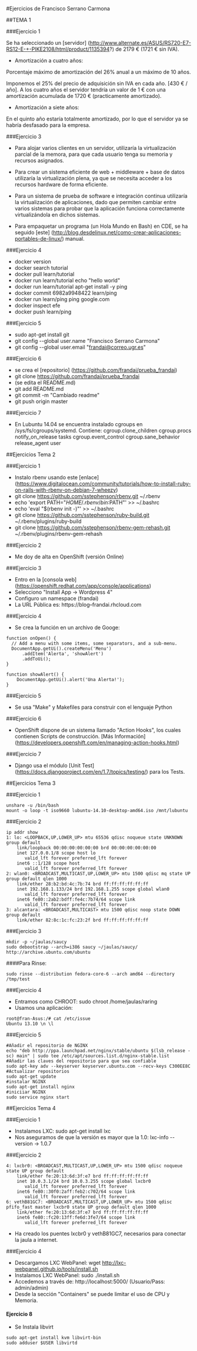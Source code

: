 #Ejercicios de Francisco Serrano Carmona

##TEMA 1

###Ejercicio 1

Se ha seleccionado un [servidor] (http://www.alternate.es/ASUS/RS720-E7-RS12-E-+-PIKE2108/html/product/1135394?) de 2179 € (1721 € sin IVA).

* Amortización a cuatro años:

Porcentaje máximo de amortización del 26% anual a un máximo de 10 años.

Imponemos el 25% del precio de adquisición sin IVA en cada año. [430 € / año]. A los cuatro años el servidor tendría un valor de 1 € con una amortización acumulada de 1720 € (practicamente amortizado).

* Amortización a siete años:

 En el quinto año estaría totalmente amortizado, por lo que el servidor ya se habría desfasado para la empresa.

###Ejercicio 3

* Para alojar varios clientes en un servidor, utilizaría la virtualización parcial de la memora, para que cada usuario tenga su memoria y recursos asignados.

* Para crear un sistema eficiente de web + middleware + base de datos utilizaría la virtualización plena, ya que se necesita acceder a los recursos hardware de forma eficiente.

* Para un sistema de prueba de software e integración continua utilizaría la virtualización de aplicaciones, dado que permiten cambiar entre varios sistemas para probar que la aplicación funciona correctamente virtualizándola en dichos sistemas.

* Para empaquetar un programa (un Hola Mundo en Bash) en CDE, se ha seguido [este] (http://blog.desdelinux.net/como-crear-aplicaciones-portables-de-linux/) manual.

###Ejercicio 4

* docker version
* docker search tutorial
* docker pull learn/tutorial
* docker run learn/tutorial echo "hello world"
* docker run learn/tutorial apt-get install -y ping
* docker commit 6982a9948422 learn/ping
* docker run learn/ping ping google.com
* docker inspect efe
* docker push learn/ping

###Ejercicio 5

* sudo apt-get install git
* git config --global user.name "Francisco Serrano Carmona"
* git config --global user.email "frandai@correo.ugr.es"

###Ejercicio 6

* se crea el [repositorio] (https://github.com/frandai/prueba_frandai)
* git clone https://github.com/frandai/prueba_frandai
* (se edita el README.md)
* git add README.md
* git commit -m "Cambiado readme"
* git push origin master

###Ejercicio 7

* En Lubuntu 14.04 se encuentra instalado cgroups en /sys/fs/cgroups/systemd. Contiene:
cgroup.clone_children  cgroup.procs          notify_on_release  tasks
cgroup.event_control   cgroup.sane_behavior  release_agent      user

##Ejercicios Tema 2

###Ejercicio 1

* Instalo rbenv usando este [enlace] (https://www.digitalocean.com/community/tutorials/how-to-install-ruby-on-rails-with-rbenv-on-debian-7-wheezy)
* git clone https://github.com/sstephenson/rbenv.git ~/.rbenv
* echo 'export PATH="$HOME/.rbenv/bin:$PATH"' >> ~/.bashrc
* echo 'eval "$(rbenv init -)"' >> ~/.bashrc
* git clone https://github.com/sstephenson/ruby-build.git ~/.rbenv/plugins/ruby-build
* git clone https://github.com/sstephenson/rbenv-gem-rehash.git ~/.rbenv/plugins/rbenv-gem-rehash

###Ejercicio 2

* Me doy de alta en OpenShift (versión Online)

###Ejercicio 3

* Entro en la [consola web] (https://openshift.redhat.com/app/console/applications)
* Selecciono "Install App -> Wordpress 4"
* Configuro un namespace (frandai)
* La URL Pública es: https://blog–frandai.rhcloud.com

###Ejercicio 4



* Se crea la función en un archivo de Googe:

```
function onOpen() {
  // Add a menu with some items, some separators, and a sub-menu.
  DocumentApp.getUi().createMenu('Menu')
      .addItem('Alerta', 'showAlert')
      .addToUi();
}

function showAlert() {
    DocumentApp.getUi().alert('Una Alerta!');
}
```


###Ejercicio 5

* Se usa "Make" y Makefiles para construir con el lenguaje Python

###Ejercicio 6

* OpenShift dispone de un sistema llamado "Action Hooks", los cuales contienen Scripts de construcción. [Más Información] (https://developers.openshift.com/en/managing-action-hooks.html)

###Ejercicio 7

* Django usa el módulo [Unit Test] (https://docs.djangoproject.com/en/1.7/topics/testing/) para los Tests.

##Ejercicios Tema 3

###Ejercicio 1

```
unshare -u /bin/bash
mount -o loop -t iso9660 lubuntu-14.10-desktop-amd64.iso /mnt/lubuntu
```

###Ejercicio 2
```
ip addr show
1: lo: <LOOPBACK,UP,LOWER_UP> mtu 65536 qdisc noqueue state UNKNOWN group default 
    link/loopback 00:00:00:00:00:00 brd 00:00:00:00:00:00
    inet 127.0.0.1/8 scope host lo
       valid_lft forever preferred_lft forever
    inet6 ::1/128 scope host 
       valid_lft forever preferred_lft forever
2: wlan0: <BROADCAST,MULTICAST,UP,LOWER_UP> mtu 1500 qdisc mq state UP group default qlen 1000
    link/ether 28:b2:bd:4c:7b:74 brd ff:ff:ff:ff:ff:ff
    inet 192.168.1.133/24 brd 192.168.1.255 scope global wlan0
       valid_lft forever preferred_lft forever
    inet6 fe80::2ab2:bdff:fe4c:7b74/64 scope link 
       valid_lft forever preferred_lft forever
3: alcantara: <BROADCAST,MULTICAST> mtu 1500 qdisc noop state DOWN group default 
    link/ether 82:8c:1c:fc:23:2f brd ff:ff:ff:ff:ff:ff
```

###Ejercicio 3
```
mkdir -p ~/jaulas/saucy
sudo debootstrap --arch=i386 saucy ~/jaulas/saucy/ http://archive.ubuntu.com/ubuntu
```
####Para Rinse:
```
sudo rinse --distribution fedora-core-6 --arch amd64 --directory /tmp/test
```

###Ejercicio 4

* Entramos como CHROOT: sudo chroot /home/jaulas/raring
* Usamos una aplicación: 
```
root@fran-Asus:/# cat /etc/issue
Ubuntu 13.10 \n \l

```

###Ejercicio 5
```
#Añadir el repositorio de NGINX
echo "deb http://ppa.launchpad.net/nginx/stable/ubuntu $(lsb_release -sc) main" | sudo tee /etc/apt/sources.list.d/nginx-stable.list
#Añadir las claves del repositorio para que sea confiable
sudo apt-key adv --keyserver keyserver.ubuntu.com --recv-keys C300EE8C
#Actualizar repositorios
sudo apt-get update
#instalar NGINX
sudo apt-get install nginx
#iniciiar NGINX
sudo service nginx start
```

##Ejercicios Tema 4

###Ejercicio 1
* Instalamos LXC: sudo apt-get install lxc
* Nos aseguramos de que la versión es mayor que la 1.0: lxc-info --version -> 1.0.7

###Ejercicio 2
```
4: lxcbr0: <BROADCAST,MULTICAST,UP,LOWER_UP> mtu 1500 qdisc noqueue state UP group default 
    link/ether fe:20:13:6d:3f:e7 brd ff:ff:ff:ff:ff:ff
    inet 10.0.3.1/24 brd 10.0.3.255 scope global lxcbr0
       valid_lft forever preferred_lft forever
    inet6 fe80::30f0:2aff:feb2:c702/64 scope link 
       valid_lft forever preferred_lft forever
6: vethB81GC7: <BROADCAST,MULTICAST,UP,LOWER_UP> mtu 1500 qdisc pfifo_fast master lxcbr0 state UP group default qlen 1000
    link/ether fe:20:13:6d:3f:e7 brd ff:ff:ff:ff:ff:ff
    inet6 fe80::fc20:13ff:fe6d:3fe7/64 scope link 
       valid_lft forever preferred_lft forever
```

* Ha creado los puentes lxcbr0 y vethB81GC7, necesarios para conectar la jaula a internet.

###Ejercicio 4

* Descargamos LXC WebPanel: wget http://lxc-webpanel.github.io/tools/install.sh 
* Instalamos LXC WebPanel: sudo ./install.sh
* Accedemos a través de: http://localhost:5000/ (Usuario/Pass: admin/admin)
* Desde la sección "Containers" se puede limitar el uso de CPU y Memoria.


#### Ejercicio 8

* Se Instala libvirt

```
sudo apt-get install kvm libvirt-bin
sudo adduser $USER libvirtd
```










